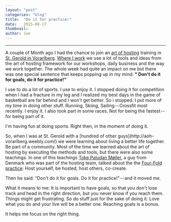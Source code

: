 ```yaml
---
layout:	"post"
categories:	"blog"
title:	"Do it for practice!"
date:	2015-08-17
thumbnail:	
author:	Joe
---
```


* * *

A couple of Month ago I had the chance to join an [art of
hosting](http://www.artofhosting.org/de/) training in [St. Gerold in
Vorarlberg](http://www.propstei-stgerold.at/home.html). [Where I
work](http://hgn.io) we use a lot of tools and ideas from the art of hosting
framework for our workshops, daily business and the way we work together. The
whole week had quite an impact on me but there was one special sentence that
keeps popping up in my mind: **" Don't do it for goals, do it for practice!"**

I use to do a lot of sports. I use to enjoy it. I stopped doing it for
competition when I had a fracture in my leg and I realized my best days in the
game of basketball are far behind and I won't get better. So i stopped. I put
more of my time in doing other stuff. Running, Skiing, Sailing -- Crossfit
most recently. I enjoy it. I also took part in some races. Not for being the
fastest -- for being part of it.

I'm having fun at doing sports. Right then, in the moment of doing it.

So, when I was at St. Gerold with a [hundred of other guys](http://aoh-
vorarlberg.weebly.com/) we were learning about living a better life together.
Be part of a community. Most of the time we learned about the art of hosting
by executing the methods and tools, but there were also some teachings. In one
of this teachings [Toke Paludan
Møller](http://www.interchange.dk/profiles/tokepaludanmoeller/), a guy from
Denmark who was part of the hosting team, talked about the the [Four-Fold
practice](https://www.youtube.com/watch?v=FWodPL9C1UI): Host yourself, be
hosted, host others, co-create.

Then he said: "Don't do it for goals. Do it for practice!" -- and it moved me.

What it means to me: It is important to have goals, so that you don't lose
track and head in the right direction, but you never know if you reach them.
Things might get frustrating. So do stuff just for the sake of doing it. Love
what you do and your live will be a better one. Reaching goals is a bonus.

It helps me focus on the right thing.

